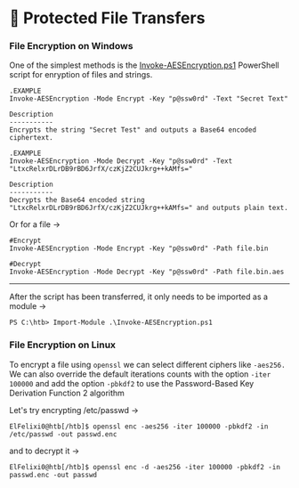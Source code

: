 # 🍖 Protected File Transfers

### File Encryption on Windows

One of the simplest methods is the [Invoke-AESEncryption.ps1](https://www.powershellgallery.com/packages/DRTools/4.0.2.3/Content/Functions/Invoke-AESEncryption.ps1) PowerShell script for enryption of files and strings.

```powershell-session
.EXAMPLE
Invoke-AESEncryption -Mode Encrypt -Key "p@ssw0rd" -Text "Secret Text" 

Description
-----------
Encrypts the string "Secret Test" and outputs a Base64 encoded ciphertext.
 
.EXAMPLE
Invoke-AESEncryption -Mode Decrypt -Key "p@ssw0rd" -Text "LtxcRelxrDLrDB9rBD6JrfX/czKjZ2CUJkrg++kAMfs="
 
Description
-----------
Decrypts the Base64 encoded string "LtxcRelxrDLrDB9rBD6JrfX/czKjZ2CUJkrg++kAMfs=" and outputs plain text.
```

Or for a file ->

```
#Encrypt
Invoke-AESEncryption -Mode Encrypt -Key "p@ssw0rd" -Path file.bin

#Decrypt
Invoke-AESEncryption -Mode Decrypt -Key "p@ssw0rd" -Path file.bin.aes
```

***

After the script has been transferred, it only needs to be imported as a module ->

```powershell-session
PS C:\htb> Import-Module .\Invoke-AESEncryption.ps1
```

### File Encryption on Linux

To encrypt a file using `openssl` we can select different ciphers like `-aes256.` We can also override the default iterations counts with the option `-iter 100000` and add the option `-pbkdf2` to use the Password-Based Key Derivation Function 2 algorithm

Let's try encrypting /etc/passwd ->

```shell-session
ElFelixi0@htb[/htb]$ openssl enc -aes256 -iter 100000 -pbkdf2 -in /etc/passwd -out passwd.enc
```

and to decrypt it ->

```shell-session
ElFelixi0@htb[/htb]$ openssl enc -d -aes256 -iter 100000 -pbkdf2 -in passwd.enc -out passwd                    
```
